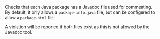 Checks that each Java package has a Javadoc file used for commenting. By
default, it only allows a `package-info.java` file, but can be
configured to allow a `package.html` file.

A violation will be reported if both files exist as this is not allowed
by the Javadoc tool.
